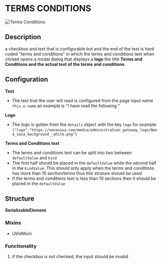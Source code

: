 # TERMS CONDITIONS

![Terms Conditions](https://i.postimg.cc/RVvdpRqt/terms.png)

## Description
a checkbox and text that is configurable but and the end of the text is hard coded "terms and conditions"
in which the terms and conditions text when clicked opens a modal dialog that displays a **logo** the title **Terms and Conditions and the actual text of the terms and conditions**


## Configuration
**Text**
- The text that the user will read is configured from the page input name `this.e.name`  an example is "I have read the following "

**Logo**
- The logo is gotten from the `details` object with the key `logo` for example `{"logo":"https://nenasasa.com/media/administration_gateway_logo/Nena_sasa_background__white.png"}` 

**Terms and Conditions text**
- The terms and conditions text can be split into two between `defaultValue` and `kind` 
- The first half should be placed in the `defaultValue` while the second half in the `kindValue`. This should only apply when the terms and conditions has more than 10 section/terms thus this struture should be used
- If the terms and conditions text is less than 10 sections then it should be placed in the `defaultValue`


## Structure
**SerializableElement**
### Mixins 
- UtilsMixin



### Functionality
1. if the checkbox is not checked, the input should be invalid

